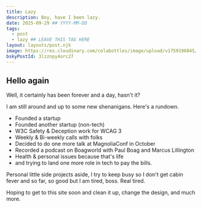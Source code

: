```yaml
---
title: Lazy
description: Boy, have I been lazy.
date: 2025-09-29 ## YYYY-MM-DD
tags:
  - post
  - lazy ## LEAVE THIS TAG HERE
layout: layouts/post.njk
image: https://res.cloudinary.com/colabottles/image/upload/v1759196045/todd-social-card-lazy.jpg
bskyPostId: 3lzznpy4orc27
---
```


## Hello again

Well, it certainly has been forever and a day, hasn&apos;t it?

I am still around and up to some new shenanigans. Here's a rundown.

- Founded a startup
- Founded another startup (non-tech)
- W3C Safety &amp; Deception work for WCAG 3
- Weekly &amp; Bi-weekly calls with folks
- Decided to do one more talk at MagnoliaConf in October
- Recorded a podcast on Boagworld with Paul Boag and Marcus Lillington
- Health & personal issues because that's life
- and trying to land one more role in tech to pay the bills.

Personal little side projects aside, I try to keep busy so I don't get cabin fever and so far, so good but I am tired, boss. Real tired.

Hoping to get to this site soon and clean it up, change the design, and much more.